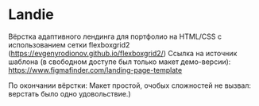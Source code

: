 # Landie
 
Вёрстка адаптивного лендинга для портфолио на HTML/CSS с использованием сетки flexboxgrid2 (https://evgenyrodionov.github.io/flexboxgrid2/) Ссылка на источник шаблона (в свободном доступе был только макет демо-версии): https://www.figmafinder.com/landing-page-template

По окончании вёрстки:
Макет простой, очобых сложностей не вызвал: верстать было одно удовольствие.)
